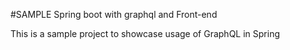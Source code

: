#SAMPLE Spring boot with graphql and Front-end

This is a sample project to showcase usage of GraphQL in Spring
